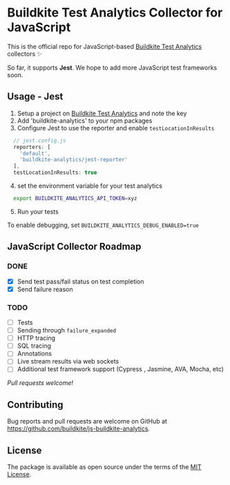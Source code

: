 # Buildkite Test Analytics Collector for JavaScript


This is the official repo for JavaScript-based [Buildkite Test Analytics](https://buildkite.com/test-analytics) collectors ✨

So far, it supports **Jest**. We hope to add more JavaScript test frameworks soon.

## Usage - Jest

1) Setup a project on [Buildkite Test Analytics](https://buildkite.com/test-analytics) and note the key
2) Add 'buildkite-analytics' to your npm packages
3) Configure Jest to use the reporter and enable `testLocationInResults`

```js
  // jest.config.js
  reporters: [
    'default',
    'buildkite-analytics/jest-reporter'
  ],
  testLocationInResults: true
```

4) set the environment variable for your test analytics
```sh
  export BUILDKITE_ANALYTICS_API_TOKEN=xyz
```

5) Run your tests

To enable debugging, set `BUILDKITE_ANALYTICS_DEBUG_ENABLED=true`

## JavaScript Collector Roadmap

### DONE

- [x] Send test pass/fail status on test completion
- [x] Send failure reason

### TODO

- [ ] Tests
- [ ] Sending through `failure_expanded`
- [ ] HTTP tracing
- [ ] SQL tracing
- [ ] Annotations
- [ ] Live stream results via web sockets
- [ ] Additional test framework support (Cypress , Jasmine, AVA, Mocha, etc)

_Pull requests welcome!_

## Contributing

Bug reports and pull requests are welcome on GitHub at https://github.com/buildkite/js-buildkite-analytics.

## License

The package is available as open source under the terms of the [MIT License](https://opensource.org/licenses/MIT).
